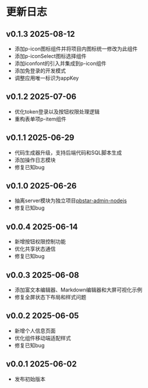 # 更新日志

## v0.1.3 2025-08-12

- 添加p-icon图标组件并将项目内图标统一修改为此组件
- 添加p-iconSelect图标选择组件
- 添加iconfont的引入并集成到p-icon组件
- 添加免登录的开发模式
- 调整应用唯一标识为appKey

## v0.1.2 2025-07-06

- 优化token登录以及按钮权限处理逻辑
- 重构表单项p-item组件

## v0.1.1 2025-06-29

- 代码生成器升级，支持后端代码和SQL脚本生成
- 添加操作日志模块
- 修复已知bug

## v0.1.0 2025-06-26

- 抽离server模块为独立项目[pbstar-admin-nodejs](https://github.com/pbstar/pbstar-admin-nodejs)
- 修复已知bug

## v0.0.4 2025-06-14

- 新增按钮权限控制功能
- 优化共享状态通信
- 修复已知bug

## v0.0.3 2025-06-08

- 添加富文本编辑器、Markdown编辑器和大屏可视化示例
- 修复全屏状态下布局和样式问题

## v0.0.2 2025-06-05

- 新增个人信息页面
- 优化组件移动端适配样式
- 修复已知bug

## v0.0.1 2025-06-02

- 发布初始版本
